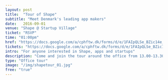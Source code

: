 ```yaml
---
layout: post
title:  "Tour of Shape"
subtitle: "Meet Denmark's leading app makers"
date:   2016-09-01
venue: "Shape @ Startup Village"
ticket: "RSVP"
time: "01:00pm"
href: "https://docs.google.com/a/cphftw.dk/forms/d/e/1FAIpQLSe_BZic14e_tQctGU1XyjnRSd_p1XpVEY3m4c8GhLuQkXRYQA/viewform?c=0&w=1"
tickets: "https://docs.google.com/a/cphftw.dk/forms/d/e/1FAIpQLSe_BZic14e_tQctGU1XyjnRSd_p1XpVEY3m4c8GhLuQkXRYQA/viewform?c=0&w=1"
intro: "For anyone interested in Shape, apps and startups"
description: "Come and join the tour around the office from 13.00-13.30 and hear more about working in an app-making house."
type: "Office tour"
image: "/img/shapetour_01.jpg"
free: "true"
---
```

<!-- fill in the URL of your event host page if you haven't enough information for a detail page, so the event link won't point on the detail page at all -->
